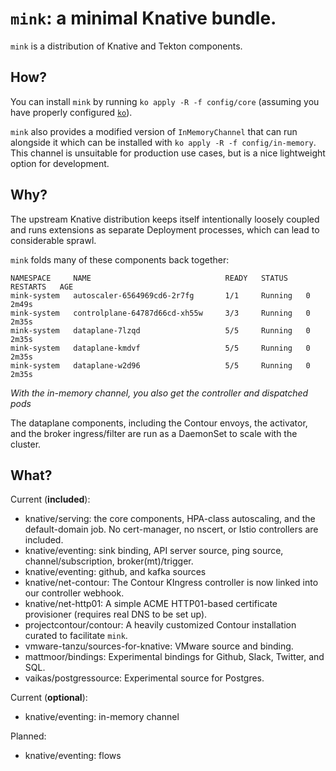 # `mink`: a minimal Knative bundle.

`mink` is a distribution of Knative and Tekton components.

## How?

You can install `mink` by running `ko apply -R -f config/core` (assuming you
have properly configured [`ko`](https://github.com/google/ko)).

`mink` also provides a modified version of `InMemoryChannel` that can run
alongside it which can be installed with `ko apply -R -f config/in-memory`. This
channel is unsuitable for production use cases, but is a nice lightweight option
for development.

## Why?

The upstream Knative distribution keeps itself intentionally loosely coupled and
runs extensions as separate Deployment processes, which can lead to considerable
sprawl.

`mink` folds many of these components back together:

```
NAMESPACE     NAME                              READY   STATUS    RESTARTS   AGE
mink-system   autoscaler-6564969cd6-2r7fg       1/1     Running   0          2m49s
mink-system   controlplane-64787d66cd-xh55w     3/3     Running   0          2m35s
mink-system   dataplane-7lzqd                   5/5     Running   0          2m35s
mink-system   dataplane-kmdvf                   5/5     Running   0          2m35s
mink-system   dataplane-w2d96                   5/5     Running   0          2m35s
```

_With the in-memory channel, you also get the controller and dispatched pods_

The dataplane components, including the Contour envoys, the activator, and the
broker ingress/filter are run as a DaemonSet to scale with the cluster.

## What?

Current (**included**):

- knative/serving: the core components, HPA-class autoscaling, and the
  default-domain job. No cert-manager, no nscert, or Istio controllers are
  included.
- knative/eventing: sink binding, API server source, ping source,
  channel/subscription, broker(mt)/trigger.
- knative/eventing: github, and kafka sources
- knative/net-contour: The Contour KIngress controller is now linked into our
  controller webhook.
- knative/net-http01: A simple ACME HTTP01-based certificate provisioner
  (requires real DNS to be set up).
- projectcontour/contour: A heavily customized Contour installation curated to
  facilitate `mink`.
- vmware-tanzu/sources-for-knative: VMware source and binding.
- mattmoor/bindings: Experimental bindings for Github, Slack, Twitter, and SQL.
- vaikas/postgressource: Experimental source for Postgres.

Current (**optional**):

- knative/eventing: in-memory channel

Planned:

- knative/eventing: flows
